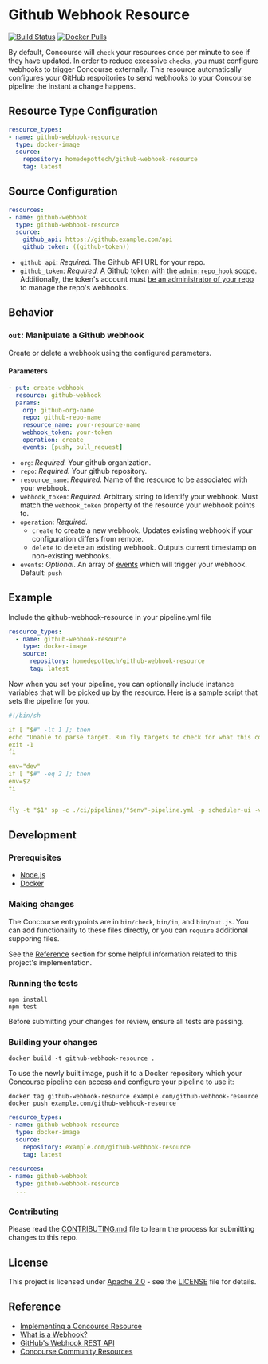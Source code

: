 Github Webhook Resource
===================================

[![Build Status](https://travis-ci.org/homedepot/github-webhook-resource.svg?branch=master)](https://travis-ci.org/homedepot/github-webhook-resource) [![Docker Pulls](https://img.shields.io/docker/pulls/homedepottech/github-webhook-resource.svg)](https://hub.docker.com/r/homedepottech/github-webhook-resource)

By default, Concourse will `check` your resources once per minute to see if they have updated. In order to reduce excessive `checks`, you must configure webhooks to trigger Concourse externally. This resource automatically configures your GitHub respoitories to send webhooks to your Concourse pipeline the instant a change happens.

Resource Type Configuration
---------------------------

```yaml
resource_types:
- name: github-webhook-resource
  type: docker-image
  source:
    repository: homedepottech/github-webhook-resource
    tag: latest
```
Source Configuration
--------------------

```yaml
resources:
- name: github-webhook
  type: github-webhook-resource
  source:
    github_api: https://github.example.com/api
    github_token: ((github-token))
```

-	`github_api`: *Required.* The Github API URL for your repo.
-   `github_token`: *Required.* [A Github token with the `admin:repo_hook` scope.](https://github.com/settings/tokens/new?scopes=admin:repo_hook) Additionally, the token's account must [be an administrator of your repo](https://help.github.com/en/articles/managing-an-individuals-access-to-an-organization-repository) to manage the repo's webhooks.

Behavior
--------

### `out`: Manipulate a Github webhook

Create or delete a webhook using the configured parameters.

#### Parameters

```yaml
- put: create-webhook
  resource: github-webhook
  params:
    org: github-org-name
    repo: github-repo-name
    resource_name: your-resource-name
    webhook_token: your-token
    operation: create
    events: [push, pull_request]
```

-	`org`: *Required.* Your github organization.
-	`repo`: *Required.* Your github repository.
-	`resource_name`: *Required.* Name of the resource to be associated with your webhook.
-	`webhook_token`: *Required.* Arbitrary string to identify your webhook. Must match the `webhook_token` property of the resource your webhook points to.
-	`operation`: *Required.*
    -   `create` to create a new webhook. Updates existing webhook if your configuration differs from remote.
    -   `delete` to delete an existing webhook. Outputs current timestamp on non-existing webhooks.
-   `events`: *Optional*. An array of [events](https://developer.github.com/webhooks/#events) which will trigger your webhook. Default: `push`

## Example
Include the github-webhook-resource in your pipeline.yml file

```yaml
resource_types:
  - name: github-webhook-resource
    type: docker-image
    source:
      repository: homedepottech/github-webhook-resource
      tag: latest 
```

Now when you set your pipeline, you can optionally include instance variables that will be picked up by the resource. Here is a sample script that sets the pipeline for you. 

```yaml
#!/bin/sh

if [ "$#" -lt 1 ]; then
echo "Unable to parse target. Run fly targets to check for what this could be."
exit -1
fi

env="dev"
if [ "$#" -eq 2 ]; then
env=$2
fi


fly -t "$1" sp -c ./ci/pipelines/"$env"-pipeline.yml -p scheduler-ui -v aws-region=us-east-1 --instance-var pipeline-env="$env"


```

## Development

### Prerequisites
- [Node.js](https://nodejs.org/)
- [Docker](https://www.docker.com/)

### Making changes
The Concourse entrypoints are in `bin/check`, `bin/in`, and `bin/out.js`. You can add functionality to these files directly, or you can `require` additional supporing files.

See the [Reference](#Reference) section for some helpful information related to this project's implementation.

### Running the tests
```shell
npm install
npm test
```
Before submitting your changes for review, ensure all tests are passing.

### Building your changes
```shell
docker build -t github-webhook-resource .
```

To use the newly built image, push it to a Docker repository which your Concourse pipeline can access and configure your pipeline to use it:

```shell
docker tag github-webhook-resource example.com/github-webhook-resource
docker push example.com/github-webhook-resource
```

```yaml
resource_types:
- name: github-webhook-resource
  type: docker-image
  source:
    repository: example.com/github-webhook-resource
    tag: latest

resources:
- name: github-webhook
  type: github-webhook-resource
  ...
```

### Contributing
Please read the [CONTRIBUTING.md](CONTRIBUTING.md) file to learn the process for submitting changes to this repo.

## License
This project is licensed under [Apache 2.0](https://www.apache.org/licenses/LICENSE-2.0) - see the [LICENSE](LICENSE) file for details.

## Reference
- [Implementing a Concourse Resource](https://concourse-ci.org/implementing-resource-types.html)
- [What is a Webhook?](https://help.github.com/articles/about-webhooks/)
- [GitHub's Webhook REST API](https://developer.github.com/v3/repos/hooks/)
- [Concourse Community Resources](https://github.com/concourse/concourse/wiki/Resource-Types)
